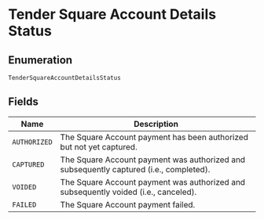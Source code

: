 <!-- Optimized: 2025-10-06 -->
<!-- RPM: 1.6.2.1.1.6.2.1_tender-square-account-details-status_20251006 -->
<!-- Session: E2E RPM DNA Application -->
<!-- AOM: RND (Reggie & Dro) -->
<!-- COI: TECHNOLOGY -->
<!-- RPM: HIGH -->
<!-- ACTION: BUILD -->


# Tender Square Account Details Status

## Enumeration

`TenderSquareAccountDetailsStatus`

## Fields

| Name | Description |
|  --- | --- |
| `AUTHORIZED` | The Square Account payment has been authorized but not yet captured. |
| `CAPTURED` | The Square Account payment was authorized and subsequently captured (i.e., completed). |
| `VOIDED` | The Square Account payment was authorized and subsequently voided (i.e., canceled). |
| `FAILED` | The Square Account payment failed. |
